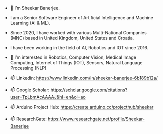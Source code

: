 - 👋  I’m Sheekar Banerjee. 
- I am a Senior Software Engineer of Artificial Intelligence and Machine Learning (AI & ML). 
 
- Since 2020, I have worked with various Multi-National Companies (MNC) based in United Kingdom, United States and Croatia.
- I have been working in the field of AI, Robotics and IOT since 2016.
- 👀 I’m interested in Robotics, Computer Vision, Medical Image Computing, Internet of Things (IOT), Sensors, Natural Language Processing (NLP)

- 📫 Linkedin: https://www.linkedin.com/in/sheekar-banerjee-6b189b12a/
- 📫 Google Scholar: https://scholar.google.com/citations?user=TpLbmAcAAAAJ&hl=en&oi=ao
- 📫 Arduino Project Hub: https://create.arduino.cc/projecthub/sheekar
- 📫 ResearchGate: https://www.researchgate.net/profile/Sheekar-Banerjee


<!---
ac005sheekar/ac005sheekar is a ✨ special ✨ repository because its `README.md` (this file) appears on your GitHub profile.
You can click the Preview link to take a look at your changes.
--->
